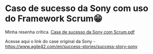 # Caso de sucesso da Sony com uso do Framework Scrum😁

Minha resenha crítica.
[Case de sucesso da Sony com Scrum.pdf](https://github.com/antoniojose2023/casodesucessosonyscrum/files/10317183/Case.de.sucesso.da.Sony.com.Scrum.pdf)

Acesse aqui o link do case original da Sony - https://www.agile42.com/en/success-stories/success-story-sony

